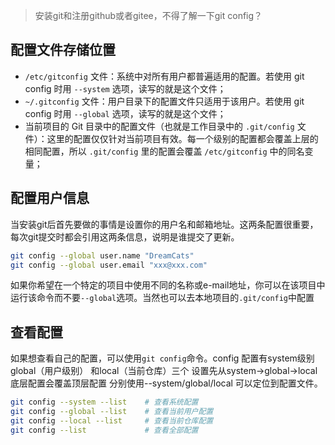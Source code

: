 > 安装git和注册github或者gitee，不得了解一下git config？


## 配置文件存储位置

- `/etc/gitconfig` 文件：系统中对所有用户都普遍适用的配置。若使用 git config 时用 `--system` 选项，读写的就是这个文件；
- `~/.gitconfig` 文件：用户目录下的配置文件只适用于该用户。若使用 git config 时用 `--global` 选项，读写的就是这个文件；
- 当前项目的 Git 目录中的配置文件（也就是工作目录中的 `.git/config` 文件）：这里的配置仅仅针对当前项目有效。每一个级别的配置都会覆盖上层的相同配置，所以 `.git/config` 里的配置会覆盖 `/etc/gitconfig` 中的同名变量；

## 配置用户信息

当安装git后首先要做的事情是设置你的用户名和邮箱地址。这两条配置很重要，每次git提交时都会引用这两条信息，说明是谁提交了更新。

```sh
git config --global user.name "DreamCats"
git config --global user.email "xxx@xxx.com"
```

如果你希望在一个特定的项目中使用不同的名称或e-mail地址，你可以在该项目中运行该命令而不要`--global`选项。当然也可以去本地项目的`.git/config`中配置

## 查看配置

如果想查看自己的配置，可以使用`git config`命令。config 配置有system级别 global（用户级别） 和local（当前仓库）三个 设置先从system->global->local  底层配置会覆盖顶层配置 分别使用--system/global/local 可以定位到配置文件。

```sh
git config --system --list    # 查看系统配置
git config --global --list    # 查看当前用户配置
git config --local --list     # 查看当前仓库配置
git config --list             # 查看全部配置
```